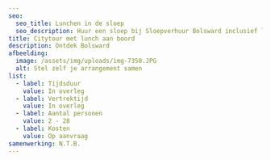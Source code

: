 ```yaml
---
seo:
  seo_title: Lunchen in de sloep
  seo_description: Huur een sloep bij Sloepverhuur Bolsward inclusief lunch
title: Citytour met lunch aan boord
description: Ontdek Bolsward
afbeelding:
  image: /assets/img/uploads/img-7350.JPG
  alt: Stel zelf je arrangement samen
list:
  - label: Tijdsduur
    value: In overleg
  - label: Vertrektijd
    value: In overleg
  - label: Aantal personen
    value: 2 - 28
  - label: Kosten
    value: Op aanvraag
samenwerking: N.T.B.
---
```


